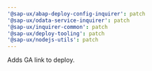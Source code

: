 ```yaml
---
'@sap-ux/abap-deploy-config-inquirer': patch
'@sap-ux/odata-service-inquirer': patch
'@sap-ux/inquirer-common': patch
'@sap-ux/deploy-tooling': patch
'@sap-ux/nodejs-utils': patch
---
```


Adds GA link to deploy.

